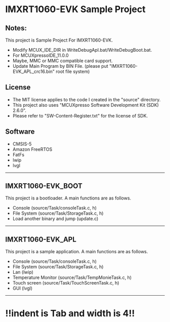 # IMXRT1060-EVK Sample Project

 ## Notes:
 This project is Sample Project For IMXRT1060-EVK.
 * Modify MCUX_IDE_DIR in WriteDebugApl.bat/WriteDebugBoot.bat.
 * For MCUXpressoIDE_11.0.0
 * Maybe, MMC or MMC compatible card support.
 * Update Main Program by BIN File. (please put "IMXRT1060-EVK_APL_crc16.bin" root file system)
 
 ## License
 * The MIT license applies to the code I created in the "source" directory. 
 * This project also uses "MCUXpresso Software Development Kit (SDK) 2.6.0". 
 * Please refer to "SW-Content-Register.txt" for the license of SDK.
       
 ## Software
 * CMSIS-5
 * Amazon FreeRTOS
 * FatFs
 * lwip
 * lvgl

----
 ## IMXRT1060-EVK_BOOT
  This project is a bootloader. A main functions are as follows.
  * Console (source/Task/consoleTask.c, h)
  * File System (source/Task/StorageTask.c, h)
  * Load another binary and jump (update.c)

----
 ## IMXRT1060-EVK_APL
  This project is a sample application. A main functions are as follows.
  * Console (source/Task/consoleTask.c, h)
  * File System (source/Task/StorageTask.c, h)
  * Lan (lwip)
  * Temperature Monitor (source/Task/TempMonieTask.c, h)
  * Touch screen (source/Task/TouchScreenTask.c, h)
  * GUI (lvgl)

----
# !!indent is Tab and width is 4!!
 
